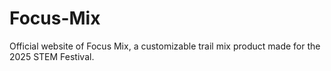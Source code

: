# Focus-Mix
Official website of Focus Mix, a customizable trail mix product made for the 2025 STEM Festival.

